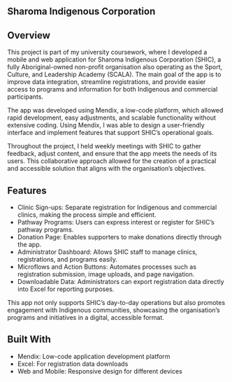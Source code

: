 **Sharoma Indigenous Corporation**
-

**Overview**
-
This project is part of my university coursework, where I developed a mobile and web application for Sharoma Indigenous Corporation (SHIC), a fully Aboriginal-owned non-profit organisation also operating as the Sport, Culture, and Leadership Academy (SCALA). The main goal of the app is to improve data integration, streamline registrations, and provide easier access to programs and information for both Indigenous and commercial participants.

The app was developed using Mendix, a low-code platform, which allowed rapid development, easy adjustments, and scalable functionality without extensive coding. Using Mendix, I was able to design a user-friendly interface and implement features that support SHIC’s operational goals.

Throughout the project, I held weekly meetings with SHIC to gather feedback, adjust content, and ensure that the app meets the needs of its users. This collaborative approach allowed for the creation of a practical and accessible solution that aligns with the organisation’s objectives.

**Features**
-
* Clinic Sign-ups: Separate registration for Indigenous and commercial clinics, making the process simple and efficient.
* Pathway Programs: Users can express interest or register for SHIC’s pathway programs.
* Donation Page: Enables supporters to make donations directly through the app.
* Administrator Dashboard: Allows SHIC staff to manage clinics, registrations, and programs easily.
* Microflows and Action Buttons: Automates processes such as registration submission, image uploads, and page navigation.
* Downloadable Data: Administrators can export registration data directly into Excel for reporting purposes.

This app not only supports SHIC’s day-to-day operations but also promotes engagement with Indigenous communities, showcasing the organisation’s programs and initiatives in a digital, accessible format.

**Built With**
-
* Mendix: Low-code application development platform
* Excel: For registration data downloads
* Web and Mobile: Responsive design for different devices
